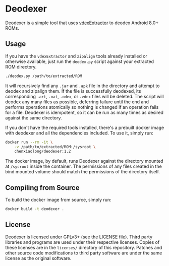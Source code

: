 Deodexer
========

Deodexer is a simple tool that uses [vdexExtractor](https://github.com/anestisb/vdexExtractor) to deodex Android 8.0+ ROMs.


Usage
-----

If you have the `vdexExtractor` and `zipalign` tools already installed or otherwise available, just run the `deodex.py` script against your extracted ROM directory.

```sh
./deodex.py /path/to/extracted/ROM
```

It will recursively find any `.jar` and `.apk` file in the directory and attempt to deodex and zipalign them. If the file is successfully deodexed, its corresponding `.art`, `.oat`, `.odex`, or `.vdex` files will be deleted. The script will deodex any many files as possible, deferring failure until the end and performs operations atomically so nothing is changed if an operation fails for a file. Deodexer is idempotent, so it can be run as many times as desired against the same directory.

If you don't have the required tools installed, there's a prebuilt docker image with deodexer and all the dependencies included. To use it, simply run:

```sh
docker run --rm -it \
    -v /path/to/extracted/ROM:/sysroot \
    chenxiaolong/deodexer:1.2
```

The docker image, by default, runs Deodexer against the directory mounted at `/sysroot` inside the container. The permissions of any files created in the bind mounted volume should match the permissions of the directory itself.


Compiling from Source
---------------------

To build the docker image from source, simply run:

```sh
docker build -t deodexer .
```


License
-------

Deodexer is licensed under GPLv3+ (see the LICENSE file). Third party libraries and programs are used under their respective licenses. Copies of these licenses are in the `licenses/` directory of this repository. Patches and other source code modifications to third party software are under the same license as the original software.
